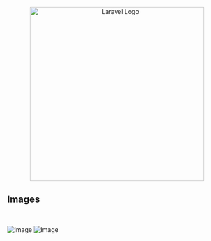 <p align="center"><a href="https://laravel.com" target="_blank"><img src="https://raw.githubusercontent.com/laravel/art/master/logo-lockup/5%20SVG/2%20CMYK/1%20Full%20Color/laravel-logolockup-cmyk-red.svg" width="400" alt="Laravel Logo"></a></p>

## Images 
<br>

![Image](https://github.com/user-attachments/assets/d7cccf70-a885-46e8-9688-e23cc15f5e0f)
![Image](https://github.com/user-attachments/assets/6619f792-56d1-45ea-b865-0fcc1c7a42e6)

